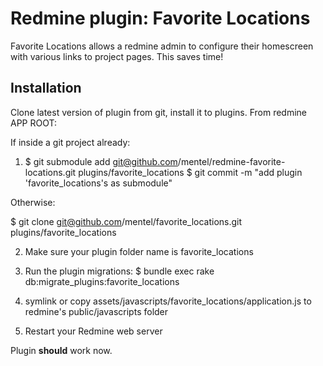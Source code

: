 Redmine plugin: Favorite Locations
==================================

Favorite Locations allows a redmine admin to configure their homescreen with
various links to project pages. This saves time!

Installation
------------

Clone latest version of plugin from git, install it to plugins. From redmine
APP ROOT:

If inside a git project already:

1. $ git submodule add git@github.com/mentel/redmine-favorite-locations.git plugins/favorite\_locations
   $ git commit -m "add plugin 'favorite\_locations's as submodule" 

Otherwise:

   $ git clone git@github.com/mentel/favorite\_locations.git plugins/favorite\_locations

2. Make sure your plugin folder name is favorite\_locations

3. Run the plugin migrations:
$ bundle exec rake db:migrate\_plugins:favorite\_locations

4. symlink or copy assets/javascripts/favorite\_locations/application.js to
   redmine's public/javascripts folder

5. Restart your Redmine web server

Plugin **should** work now.

